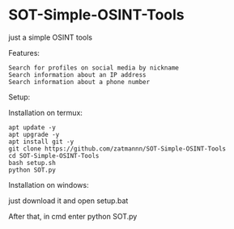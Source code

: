 # SOT-Simple-OSINT-Tools
just a simple OSINT tools

Features:

    Search for profiles on social media by nickname
    Search information about an IP address 
    Search information about a phone number


Setup:

Installation on termux:

    apt update -y
    apt upgrade -y
    apt install git -y
    git clone https://github.com/zatmannn/SOT-Simple-OSINT-Tools
    cd SOT-Simple-OSINT-Tools
    bash setup.sh
    python SOT.py

Installation on windows:

just download it and open setup.bat

Аfter that, in cmd enter python SOT.py
